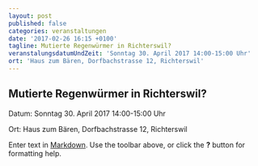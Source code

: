 ```yaml
---
layout: post
published: false
categories: veranstaltungen
date: '2017-02-26 16:15 +0100'
tagline: Mutierte Regenwürmer in Richterswil?
veranstalungsdatumUndZeit: 'Sonntag 30. April 2017 14:00-15:00 Uhr'
ort: 'Haus zum Bären, Dorfbachstrasse 12, Richterswil'
---
```

## Mutierte Regenwürmer in Richterswil?

Datum: Sonntag 30. April 2017 14:00-15:00 Uhr

Ort:   Haus zum Bären, Dorfbachstrasse 12, Richterswil


Enter text in [Markdown](http://daringfireball.net/projects/markdown/). Use the toolbar above, or click the **?** button for formatting help.
